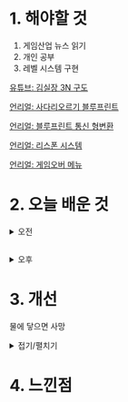 
# 1. 해야할 것

1. 게임산업 뉴스 읽기 
2. 개인 공부  
3. 레벨 시스템 구현

[유튜브: 김실장 3N 구도](https://www.youtube.com/watch?v=gVISCpUAyHY)

[언리얼: 사다리오르기 블루프린트](https://www.youtube.com/watch?v=ENux2q8sjoQ)

[언리얼: 블루프린트 통신 형변환](https://dev.epicgames.com/community/learning/courses/D2r/unreal-engine-791723/YZar/unreal-engine-b7b855)

[언리얼: 리스폰 시스템](https://www.youtube.com/watch?v=rHli1ov4ovo)

[언리얼: 게임오버 메뉴](https://www.youtube.com/watch?v=ZpQmL_TzSPo)

# 2. 오늘 배운 것

<details>
<summary>오전</summary>

## 오늘의 뉴스


■ 닌텐도 인디 월드 쇼케이스, 한국어 타이틀 12종 공개
한국 닌텐도가 17일 밤 진행된 '닌텐도 인디 월드 쇼케이스'를 통해 타이틀 12종을 정리했습니다. 실 행사에서는 이보다 더 많은 양의 타이틀이 공개되었으나 정리한 12종의 타이틀은 모두 한국어를 지원합니다. 12종의 타이틀은 다음과 같습니다. 8번 출구, 불과 얼음의 춤, Refind Self: 성격 진단 게임, 모두와 함께하는 MACHI KORO, 브레드와 프레드, SCHiM, 보우:월하의 청연, 사그레스(Sagres), Lorelei and the Laser Eyes, Arranger: A Role-Puzzling Adventure, Sticky Business, Shanghai Summer 입니다.

■ 경기권 최대 게임쇼 'PlayX4', 사전등록 시작 
오는 5월 23일부터 4일 간, 일산 킨텍스(KINTEX)에서 진행되는 경기권 최대 게임쇼 'PlayX4'가 사전 등록을 시작했습니다. 사전 등록은 금일(4월 18일)부터 행사 전날인 5월 22일 오후 5시까지 진행되며, 사전등록 시 현장 참관객 대기줄이 아닌 별도의 입장 대기줄을 통해 보다 빠르게 전시장에 입장할 수 있습니다.

■ '페르소나5: 더 팬텀X', 18일 정식 출시
'P5X'는 개발사 퍼펙트월드가 원작 개발사인 아틀러스(ATLUS)와의 긴밀한 협업을 통해 만들었습니다. 퍼펙트월드는 세계관 설정을 지키면서도 트렌디한 게임을 만드는데 총력을 기울였으며, 동시에 기존과 다른 게임 경험을 제공하고자 힘썼다고 전했습니다.

■ 미국 모바일 시장, 1분기 수익 약 8조 8천억 원... 팬데믹 이후 최고치
데이터 분석 기업 '센서타워'가 2024년 1분기 미국 시장을 분석한 '미국 모바일 게임 시장 인사이트'를 발표했습니다. COVID-19 팬데믹 당시 활동적인 취미 활동 대부분이 봉쇄되고, 가내 여가가 대세가 되었을 무렵 미국 내 모바일 게임 시장은 굉장한 속도로 성장했습니다. 2022년에 이르러 전체 수익이 하락하면서 이전의 성장세가 팬데믹으로 인한 일시적 성장이란 인상을 주었으나, 2023년부터 다시 안정화에 접어들어 올해 상반기는 팬데믹 이후 사상 최고치를 경신했습니다.

■ 넵튠, 광고 플랫폼 사업 거래액 708억 원 달성
넵튠은 지난해 광고 플랫폼 사업 부문 거래액이 전년 대비 16% 상승한 총 708억원을 달성했다고 밝혔습니다. 넵튠은 2022년 수익화 플랫폼 애드엑스와 애드파이를 운영하는 '애드엑스'를 인수한 이후 지난해에는 디지털 마케팅 전문기업 '리메이크디지털'을 인수함으로써 모바일 게임·앱 개발사에 필요한 B2B 서비스 플랫폼 사업을 지속적으로 확장해 왔습니다.

■ 영웅 잠금 없어진 '오버워치2', 10시즌 개시 
블리자드 엔터테인먼트의 팀 기반 슈터 '오버워치2'가 '모험의 세계로'라는 테마로 열 번째 시즌을 시작했습니다. 또한, 이번 시즌부터는 게임 모드와 무관하게 모든 영웅을 자유롭게 사용 가능하게끔 바뀜으로서 별도로 영 웅을 해제할 필요 없이 사용할 수 있습니다.

■ 데블위딘:삿갓’, 얼리억세스 기념 '악귀를 벤닭' 제공
뉴코어 게임즈(대표 이만재)는 멀티 플랫폼 2.5D 스타일리시 액션 어드벤처 게임 '데블위딘:삿갓(The Devil Within: Satgat)'의 얼리 액세스(Early Access, 앞서 해보기) 버전 출시를 기념하고, 많은 유저들의 관심에 보답하는 의미의 스페셜 아이템 '악귀를 벤닭'을 제공한다고 오늘 밝혔습니다. 4월 16일, 패치를 통해 게임에 신규 적용된 악귀를 벤닭은 악귀들에게 먹혀 죽어갔던 수많은 닭들의 원혼이 깃들여진 검으로, 검의 날이 세워진 검신 위치가 우는 닭인형으로 유명한 캐릭터 형태로 제작됐으며, 진중한 주인공인 '김립'이 무기를 들고 서있거나, 무기를 휘두를 때 모습은 유저들에게 자연스러운 웃음을 선사해 줍니다.

■ 유니티 슈퍼소닉, '슈퍼스프링' 콘테스트 개최
유니티(NYSE: U)의 퍼블리싱 솔루션 '유니티 슈퍼소닉(Supersonic from Unity)'이 퍼즐, 시뮬레이션, 러너 게임을 개발 중인 전 세계 게임 개발자들을 대상으로 '슈퍼스프링(SuperSpring)' 콘테스트를 개최한다고 금일 공식 발표했습니다. 유니티 슈퍼소닉 측은 콘테스트에서 테스트되는 모든 프로토타입에 300달러의 상금을 제공하며, 콘테스트 기간 중, 혹은 콘테스트 결과로 퍼블리싱되는 모든 게임에 최소 20만 달러를 지급할 예정입니다.     

■ 증강현실 액션RPG '빌딩앤파이터', 6월 12일 서비스 종료 
지난해 10월 서비스를 시작한 에이스톰의 GPS 기반 증강현실 액션 RPG '빌딩앤파이터'가 오는 6월 서비스를 종료합니다. 개발팀은 4월 17일, 넥슨 포럼을 통해 빌딩앤파이터의 서비스 종료 소식을 알렸습니다.


## 사다리 만들기

![image](https://github.com/JM94Ent/TIL-WIL/assets/143363550/766a8000-8d2a-4d99-b3c6-1329e17e3edc)

### BP_thirdpersoncharacter

![image](https://github.com/JM94Ent/TIL-WIL/assets/143363550/90aeecfb-2532-423d-8adc-80fc81078feb)

![image](https://github.com/JM94Ent/TIL-WIL/assets/143363550/2c31b20e-b8ba-4228-9c1d-bfb7b847cb57)


### BP_ladder

![image](https://github.com/JM94Ent/TIL-WIL/assets/143363550/24551a43-53fa-44d6-a2a3-92b2515abf70)


</details>

##

<details>
<summary>오후</summary>

## 리스폰
### thirdperson_Gamemode

![image](https://github.com/JM94Ent/TIL-WIL/assets/143363550/6cf48874-a3a0-4a70-9304-bca2313411ec)

### thirdperson_character

![image](https://github.com/JM94Ent/TIL-WIL/assets/143363550/aad5d760-4db6-4fd5-895d-48fd353942f7)

### respawn_Point

![image](https://github.com/JM94Ent/TIL-WIL/assets/143363550/90da78ac-df37-44cd-8ff5-78387e094db0)


## 게임오버

### Thirdperson_character

![image](https://github.com/JM94Ent/TIL-WIL/assets/143363550/76e866f0-7ac9-4612-84a9-b5ab828ac3be)

![image](https://github.com/JM94Ent/TIL-WIL/assets/143363550/dc65a3c3-3115-4564-8814-ad8b4c30e034)

### 스켈레탈 메시 콜리전

![image](https://github.com/JM94Ent/TIL-WIL/assets/143363550/aa9c9805-7a7b-48be-9332-146fed5671ac)

### 캡슐 컴포넌트 콜리전

![image](https://github.com/JM94Ent/TIL-WIL/assets/143363550/2390da90-3324-4410-99f4-4637595f36bd)


### WB_Gameover

![image](https://github.com/JM94Ent/TIL-WIL/assets/143363550/5dfba52b-75de-4617-8a88-69797b29a75b)


</details>




# 3. 개선

물에 닿으면 사망
<details>
<summary>접기/펼치기</summary>

![image](https://github.com/JM94Ent/TIL-WIL/assets/143363550/4373166d-8ca2-457c-815e-663224d3ed87)

</details>



# 4. 느낀점


